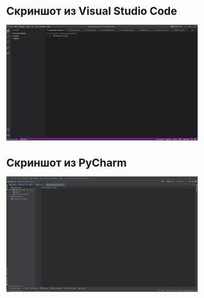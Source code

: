 # Скриншот из Visual Studio Code
![VS Code](/lesson2/VS%20Code.jpg "Visual Studio Code")

# Скриншот из PyCharm
![PyCharm](/lesson2/PyCharm.jpg "PyCharm")
